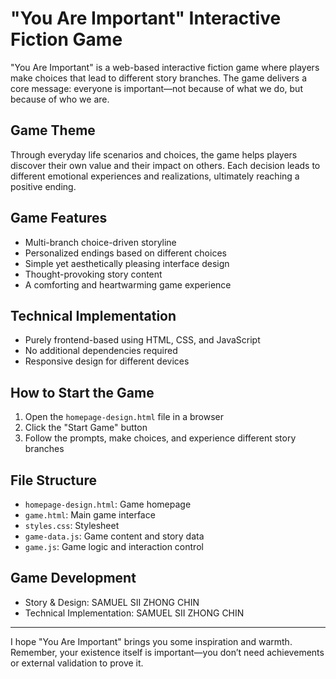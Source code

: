 # "You Are Important" Interactive Fiction Game

"You Are Important" is a web-based interactive fiction game where players make choices that lead to different story branches. The game delivers a core message: everyone is important—not because of what we do, but because of who we are.

## Game Theme

Through everyday life scenarios and choices, the game helps players discover their own value and their impact on others. Each decision leads to different emotional experiences and realizations, ultimately reaching a positive ending.

## Game Features

- Multi-branch choice-driven storyline
- Personalized endings based on different choices
- Simple yet aesthetically pleasing interface design
- Thought-provoking story content
- A comforting and heartwarming game experience

## Technical Implementation

- Purely frontend-based using HTML, CSS, and JavaScript
- No additional dependencies required
- Responsive design for different devices

## How to Start the Game

1. Open the `homepage-design.html` file in a browser
2. Click the "Start Game" button
3. Follow the prompts, make choices, and experience different story branches

## File Structure

- `homepage-design.html`: Game homepage
- `game.html`: Main game interface
- `styles.css`: Stylesheet
- `game-data.js`: Game content and story data
- `game.js`: Game logic and interaction control

## Game Development

- Story & Design: SAMUEL SII ZHONG CHIN
- Technical Implementation: SAMUEL SII ZHONG CHIN


---

I hope "You Are Important" brings you some inspiration and warmth. Remember, your existence itself is important—you don’t need achievements or external validation to prove it.

